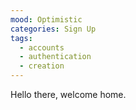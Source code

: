 ```yaml
---
mood: Optimistic
categories: Sign Up
tags:
  - accounts
  - authentication
  - creation
---
```

Hello there, welcome home.